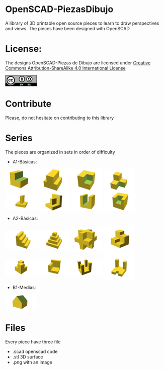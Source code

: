 # OpenSCAD-PiezasDibujo
A library of 3D printable open source pieces to learn to draw perspectives and views. The pieces have been designed with OpenSCAD

# License:

The designs OpenSCAD-Piezas de Dibujo are licensed under [Creative Commons Attribution-ShareAlike 4.0 International License](http://creativecommons.org/licenses/by-sa/4.0/)

<img src="By-sa.png" width="100" align="center">

# Contribute

Please, do not hesitate on contributing to this library
  
# Series
The pieces are organized in sets in order of difficulty

- A1-Básicas: 
<img src="/A1-Basicas/A1-01.png" width="100" align="center">
<img src="/A1-Basicas/A1-02.png" width="100" align="center">
<img src="/A1-Basicas/A1-03.png" width="100" align="center">
<img src="/A1-Basicas/A1-04.png" width="100" align="center">
<img src="/A1-Basicas/A1-05.png" width="100" align="center">
<img src="/A1-Basicas/A1-06.png" width="100" align="center">
<img src="/A1-Basicas/A1-07.png" width="100" align="center">
<img src="/A1-Basicas/A1-08.png" width="100" align="center">

- A2-Básicas: 
<img src="/A2-Basicas/A2-01.png" width="100" align="center">
<img src="/A2-Basicas/A2-02.png" width="100" align="center">
<img src="/A2-Basicas/A2-03.png" width="100" align="center">
<img src="/A2-Basicas/A2-04.png" width="100" align="center">
<img src="/A2-Basicas/A2-05.png" width="100" align="center">
<img src="/A2-Basicas/A2-06.png" width="100" align="center">
<img src="/A2-Basicas/A2-07.png" width="100" align="center">
<img src="/A2-Basicas/A2-08.png" width="100" align="center">

- B1-Medias: 
<img src="/B1-Medias/B1-01.png" width="100" align="center">

# Files

Every piece have three file
- .scad openscad code 
- .stl 3D surface 
- .png with an image 


